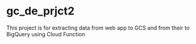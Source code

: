 # gc_de_prjct2
This project is for extracting data from web app  to GCS and from their to BigQuery using Cloud Function
